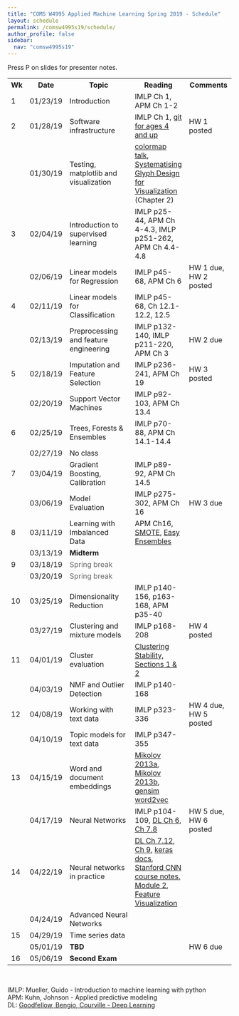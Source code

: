 ```yaml
---
title: "COMS W4995 Applied Machine Learning Spring 2019 - Schedule"
layout: schedule
permalink: /comsw4995s19/schedule/
author_profile: false
sidebar:
  nav: "comsw4995s19"
---
```


Press P on slides for presenter notes.

<div class="schedule">
<table cellspacing="0" border="0">
	<colgroup span="2"></colgroup>
	<colgroup></colgroup>
	<colgroup></colgroup>
	<colgroup></colgroup>
    <tr>
        <th>Wk</th>
        <th>Date</th>
        <th style="width:330px">Topic</th>
        <th>Reading</th>
        <th style="width:115px">Comments</th>
    </tr>
	<tr>
		<td>1</td>
		<td>01/23/19</td>
		<td>Introduction</td>
		<td>IMLP Ch 1, APM Ch 1-2</td>
		<td><br></td>
	</tr>
	<tr>
		<td>2</td>
		<td>01/28/19</td>
		<td>Software infrastructure</td>
		<td>IMLP Ch 1, <a href="https://www.youtube.com/watch?v=1ffBJ4sVUb4">git for ages 4 and up</a></td>
		<td>HW 1 posted</td>
	</tr>
	<tr>
		<td><br></td>
		<td>01/30/19</td>
		<td>Testing, matplotlib and visualization &nbsp;</td>
		<td><a href="https://www.youtube.com/watch?v=xAoljeRJ3lU">colormap talk</a>, <a href="https://ora.ox.ac.uk/objects/uuid:b98ccce1-038f-4c0a-a259-7f53dfe06ac7">Systematising Glyph Design for Visualization</a> (Chapter 2)</td>
		<td><br></td>
	</tr>
	<tr>
		<td>3</td>
		<td>02/04/19</td>
		<td>Introduction to supervised learning&nbsp;
            </td>
		<td>IMLP p25-44, APM Ch 4-4.3, IMLP p251-262, APM Ch 4.4-4.8</td>
		<td></td>
	</tr>
	<tr>
		<td><br></td>
		<td>02/06/19</td>
		<td>Linear models for Regression&nbsp;
            </td>
		<td>IMLP p45-68, APM Ch 6</td>
		<td>HW 1 due, HW 2 posted</td>
	</tr>
	<tr>
		<td>4</td>
		<td>02/11/19</td>
		<td>Linear models for Classification&nbsp;
            </td>
		<td>IMLP p45-68,  Ch 12.1-12.2, 12.5</td>
		<td></td>
	</tr>
	<tr>
		<td><br></td>
		<td>02/13/19</td>
		<td>Preprocessing and feature engineering&nbsp;
            </td>
		<td>IMLP p132-140, IMLP p211-220, APM Ch 3</td>
		<td>HW 2 due</td>
	</tr>
	<tr>
		<td>5</td>
		<td>02/18/19</td>
		<td>Imputation and Feature Selection&nbsp;
            </td>
		<td>IMLP p236-241, APM Ch 19</td>
		<td>HW 3 posted</td>
	</tr>
	<tr>
		<td><br></td>
		<td>02/20/19</td>
		<td>Support Vector Machines&nbsp;
            </td>
		<td>IMLP p92-103, APM Ch 13.4</td>
		<td></td>
	</tr>
	<tr>
		<td>6</td>
		<td>02/25/19</td>
		<td>Trees, Forests &amp; Ensembles</td>
		<td>IMLP p70-88, APM Ch 14.1-14.4</td>
		<td></td>
	</tr>
	<tr>
		<td></td>
		<td>02/27/19</td>
		<td>No class&nbsp;
			</td>
		<td></td>
		<td></td>
	</tr>
	<tr>
		<td>7</td>
		<td>03/04/19</td>
		<td>Gradient Boosting, Calibration&nbsp;
            </td>
		<td>IMLP p89-92, APM Ch 14.5</td>
		<td><br></td>
	</tr>
	<tr>
		<td></td>
		<td>03/06/19</td>
		<td>Model Evaluation&nbsp;
             </td>
		<td>IMLP p275-302, APM Ch 16</td>
		<td>HW 3 due</td>
	</tr>
	<tr>
		<td>8</td>
		<td>03/11/19</td>
        <td>Learning with Imbalanced Data&nbsp;
             </td>
        <td>APM Ch16, <a href="https://www.jair.org/media/953/live-953-2037-jair.pdf">SMOTE</a>, <a href="http://cs.nju.edu.cn/zhouzh/zhouzh.files/publication/tsmcb09.pdf">Easy Ensembles</a></td>
		<td></td>
	</tr>
	<tr>
		<td><br></td>
		<td>03/13/19</td>
		<td><b>Midterm</b></td>
		<td><br></td>
		<td><br></td>
	</tr>
	<tr>
		<td>9</td>
		<td>03/18/19</td>
		<td><font color="#666666">Spring break</font></td>
		<td><br></td>
		<td><br></td>
	</tr>
	<tr>
		<td><br></td>
		<td>03/20/19</td>
		<td><font color="#666666">Spring break</font></td>
		<td><br></td>
		<td><br></td>
	</tr>
	<tr>
		<td>10</td>
		<td>03/25/19</td>
		<td>Dimensionality Reduction</td>
		<td>IMLP p140-156, p163-168, APM p35-40</td>
        <td></td>
	</tr>
    <tr>    
		<td></td>
		<td>03/27/19</td>
		<td>Clustering and mixture models
		</td>
		<td>IMLP p168-208</td>
		<td>HW 4 posted</td>
	</tr>
	<tr>
		<td>11</td>
		<td>04/01/19</td>
		<td>Cluster evaluation
		</td>
		<td><a href="https://arxiv.org/abs/1007.1075">Clustering Stability, Sections 1 &amp; 2</a></td>
		<td></td>
	</tr>
	<tr>
		<td></td>
		<td>04/03/19</td>
		<td>NMF and Outlier Detection
            </td>
		<td>IMLP p140-168</td>
		<td><br></td>
	</tr>
	<tr>
		<td>12</td>
		<td>04/08/19</td>
		<td>Working with text data
		</td>
		<td>IMLP p323-336</td>
		<td>HW 4 due, HW 5 posted</td>
	</tr>
	<tr>
		<td></td>
		<td>04/10/19</td>
		<td>Topic models for text data         
		</td>
		<td>IMLP p347-355</td>
		<td></td>
	</tr>
	<tr>
		<td>13</td>
		<td>04/15/19</td>
		<td>Word and document embeddings
		</td>
		<td><a href="https://papers.nips.cc/paper/5021-distributed-representations-of-words-and-phrases-and-their-compositionality.pdf">Mikolov 2013a</a>, <a href="http://www.aclweb.org/anthology/N13-1090">Mikolov 2013b</a>,
        <a href="https://github.com/RaRe-Technologies/gensim/blob/develop/docs/notebooks/word2vec.ipynb">gensim word2vec</a></td>
		<td></td>
	</tr>
	<tr>
		<td></td>
		<td>04/17/19</td>
		<td>Neural Networks
		</td>
		<td>IMLP p104-109, <a href="http://www.deeplearningbook.org/contents/mlp.html">DL Ch 6</a>, <a href="http://www.deeplearningbook.org/contents/regularization.html">Ch 7.8</a></td>
		<td>HW 5 due,  HW 6 posted</td>
	</tr>
	<tr>
		<td>14</td>
		<td>04/22/19</td>
		<td>Neural networks in practice
		</td>
		<td><a href="http://www.deeplearningbook.org/contents/regularization.html">DL Ch 7.12</a>, <a href="http://www.deeplearningbook.org/contents/convnets.html">Ch 9</a>, <a href="https://keras.io/">keras docs</a>, <a href="http://cs231n.github.io/">Stanford CNN course notes, Module 2</a>, <a href="https://distill.pub/2017/feature-visualization/">Feature Visualization</a></td>
		<td><br></td>
	</tr>
	<tr>
		<td></td>
		<td>04/24/19</td>
		<td>Advanced Neural Networks
		</td>
		<td></td>
		<td><br></td>
	</tr>
	<tr>
		<td>15</td>
		<td>04/29/19</td>
		<td>Time series data</td>
		<td><br></td>
		<td></td>
	</tr>
	<tr>
		<td></td>
		<td>05/01/19</td>
		<td><b>TBD</b></td>
		<td><br></td>
		<td>HW 6 due</td>
	</tr>
	<tr>
		<td>16</td>
		<td>05/06/19</td>
		<td><b>Second Exam</b></td>
		<td><br></td>
		<td><br></td>
	</tr>
</table>
</div>

<div class="post">
<br>
<p>
IMLP: Mueller, Guido - Introduction to machine learning with python<br>
APM: Kuhn, Johnson - Applied predictive modeling<br>
DL: <a href="http://www.deeplearningbook.org/">Goodfellow, Bengio, Courville - Deep Learning</a>
</p>
</div>